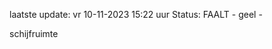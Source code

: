 laatste update: 
vr 10-11-2023 15:22   uur 
Status: FAALT - geel - 
<div class="service Y">schijfruimte</div>